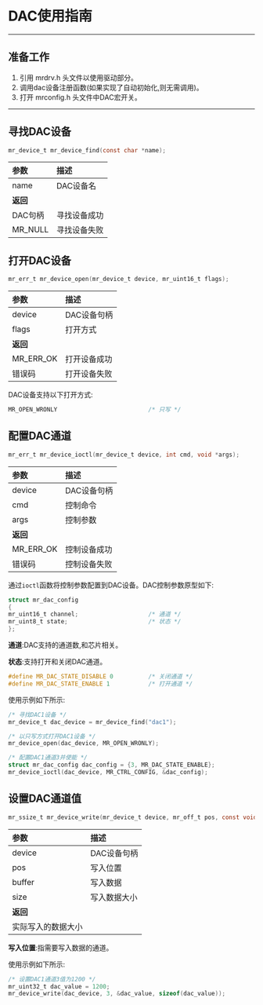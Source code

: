 # DAC使用指南
----------

## 准备工作

1. 引用 mrdrv.h 头文件以使用驱动部分。
2. 调用dac设备注册函数(如果实现了自动初始化,则无需调用)。
3. 打开 mrconfig.h 头文件中DAC宏开关。

 ----------

## 寻找DAC设备

```c
mr_device_t mr_device_find(const char *name);
```

| 参数      | 描述     |
|:--------|:-------|
| name    | DAC设备名 |
| **返回**  |        |
| DAC句柄   | 寻找设备成功 |
| MR_NULL | 寻找设备失败 |

## 打开DAC设备

```c
mr_err_t mr_device_open(mr_device_t device, mr_uint16_t flags);
```

| 参数        | 描述      |
|:----------|:--------|
| device    | DAC设备句柄 |
| flags     | 打开方式    |
| **返回**    |         |
| MR_ERR_OK | 打开设备成功  |
| 错误码       | 打开设备失败  |  

DAC设备支持以下打开方式:

```c
MR_OPEN_WRONLY                          /* 只写 */
```

## 配置DAC通道

```c
mr_err_t mr_device_ioctl(mr_device_t device, int cmd, void *args);
```

| 参数        | 描述      |
|:----------|:--------|
| device    | DAC设备句柄 |
| cmd       | 控制命令    |
| args      | 控制参数    |
| **返回**    |         |
| MR_ERR_OK | 控制设备成功  |
| 错误码       | 控制设备失败  |

通过`ioctl`函数将控制参数配置到DAC设备。DAC控制参数原型如下:

```c
struct mr_dac_config  
{  
mr_uint16_t channel;                    /* 通道 */  
mr_uint8_t state;                       /* 状态 */  
};
```

**通道**:DAC支持的通道数,和芯片相关。

**状态**:支持打开和关闭DAC通道。

```c
#define MR_DAC_STATE_DISABLE 0          /* 关闭通道 */
#define MR_DAC_STATE_ENABLE 1           /* 打开通道 */
```

使用示例如下所示:

```c
/* 寻找DAC1设备 */
mr_device_t dac_device = mr_device_find("dac1");

/* 以只写方式打开DAC1设备 */
mr_device_open(dac_device, MR_OPEN_WRONLY);

/* 配置DAC1通道3并使能 */
struct mr_dac_config dac_config = {3, MR_DAC_STATE_ENABLE};
mr_device_ioctl(dac_device, MR_CTRL_CONFIG, &dac_config);
```

## 设置DAC通道值

```c
mr_ssize_t mr_device_write(mr_device_t device, mr_off_t pos, const void *buffer, mr_size_t size);
```

| 参数        | 描述      |
|:----------|:--------|
| device    | DAC设备句柄 |
| pos       | 写入位置    |
| buffer    | 写入数据    |
| size      | 写入数据大小  |
| **返回**    |         |
| 实际写入的数据大小 |         |  

**写入位置**:指需要写入数据的通道。

使用示例如下所示:

```c
/* 设置DAC1通道3值为1200 */
mr_uint32_t dac_value = 1200;
mr_device_write(dac_device, 3, &dac_value, sizeof(dac_value));
```